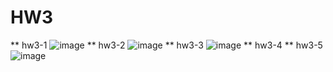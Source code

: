 # HW3
** hw3-1
![image](https://user-images.githubusercontent.com/113504211/200726051-881eed20-74b1-403c-ad04-a40df6f24722.png)
** hw3-2
![image](https://user-images.githubusercontent.com/113504211/200726160-5b693ec1-875d-499c-963c-f8322525ed10.png)
** hw3-3
![image](https://user-images.githubusercontent.com/113504211/200726195-85d09f94-17eb-4f1f-a645-7aa837ed2815.png)
** hw3-4
** hw3-5
![image](https://user-images.githubusercontent.com/113504211/200726240-8a377969-3b2e-4658-8534-48dc4674e502.png)
